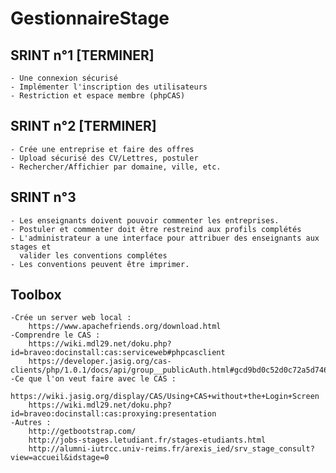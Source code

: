 # GestionnaireStage

SRINT n°1 [TERMINER]
-----------------
	- Une connexion sécurisé
	- Implémenter l'inscription des utilisateurs
	- Restriction et espace membre (phpCAS)

SRINT n°2 [TERMINER]
-----------------
	- Crée une entreprise et faire des offres
	- Upload sécurisé des CV/Lettres, postuler 
	- Rechercher/Affichier par domaine, ville, etc.

SRINT n°3 
-----------------
	- Les enseignants doivent pouvoir commenter les entreprises.
	- Postuler et commenter doit être restreind aux profils complétés
	- L'administrateur a une interface pour attribuer des enseignants aux stages et
	  valider les conventions complétes
	- Les conventions peuvent être imprimer.

Toolbox
-----------------
	-Crée un server web local :
		https://www.apachefriends.org/download.html
	-Comprendre le CAS :
		https://wiki.mdl29.net/doku.php?id=braveo:docinstall:cas:serviceweb#phpcasclient
		https://developer.jasig.org/cas-clients/php/1.0.1/docs/api/group__publicAuth.html#gcd9bd0c52d0c72a5d746365c4808527a
	-Ce que l'on veut faire avec le CAS :
		https://wiki.jasig.org/display/CAS/Using+CAS+without+the+Login+Screen
	 	https://wiki.mdl29.net/doku.php?id=braveo:docinstall:cas:proxying:presentation
	-Autres :
		http://getbootstrap.com/
		http://jobs-stages.letudiant.fr/stages-etudiants.html
		http://alumni-iutrcc.univ-reims.fr/arexis_ied/srv_stage_consult?view=accueil&idstage=0
